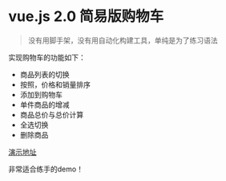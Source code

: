 # vue.js 2.0 简易版购物车

> 没有用脚手架，没有用自动化构建工具，单纯是为了练习语法

实现购物车的功能如下：

- 商品列表的切换
- 按照，价格和销量排序
- 添加到购物车
- 单件商品的增减
- 商品总价与总价计算
- 全选切换
- 删除商品

[演示地址](https://fe-hns.github.io/vue-cart/.)

非常适合练手的demo！
